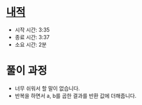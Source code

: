 # [내적](https://programmers.co.kr/learn/courses/30/lessons/70128)

- 시작 시간: 3:35
- 종료 시간: 3:37
- 소요 시간: 2분

# 풀이 과정

- 너무 쉬워서 할 말이 없습니다.
- 반복을 하면서 a, b를 곱한 결과를 반환 값에 더해줍니다.
